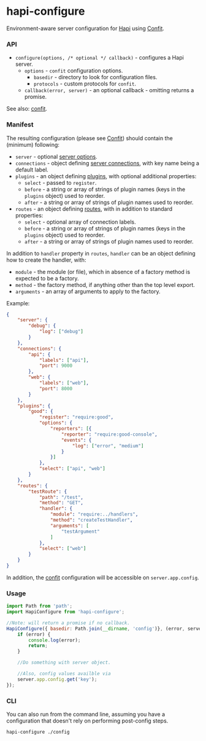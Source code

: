 # hapi-configure

Environment-aware server configuration for [Hapi](http://hapijs.com) using [Confit](https://github.com/krakenjs/confit).

### API

- `configure(options, /* optional */ callback)` - configures a Hapi server.
    - `options` - `confit` configuration options.
        - `basedir` - directory to look for configuration files.
        - `protocols` - custom protocols for `confit`.
    - `callback(error, server)` - an optional callback - omitting returns a promise.

See also: [confit](https://github.com/krakenjs/confit).

### Manifest

The resulting configuration (please see [Confit](https://github.com/krakenjs/confit)) should contain the (minimum) following:

- `server` - optional [server options](http://hapijs.com/api#new-serveroptions).
- `connections` - object defining [server connections](http://hapijs.com/api#serverconnectionoptions), with key name being a default label.
- `plugins` - an object defining [plugins](http://hapijs.com/api#plugins), with optional additional properties:
    - `select` - passed to `register`.
    - `before` - a string or array of strings of plugin names (keys in the `plugins` object) used to reorder.
    - `after` - a string or array of strings of plugin names used to reorder.
- `routes` - an object defining [routes](http://hapijs.com/tutorials/routing), with in addition to standard properties:
    - `select` - optional array of connection labels.
    - `before` - a string or array of strings of plugin names (keys in the `plugins` object) used to reorder.
    - `after` - a string or array of strings of plugin names used to reorder.

In addition to `handler` property in `routes`, `handler` can be an object defining how to create the handler, with:

- `module` - the module (or file), which in absence of a factory method is expected to be a factory.
- `method` - the factory method, if anything other than the top level export.
- `arguments` - an array of arguments to apply to the factory.

Example:

```json
{
    "server": {
        "debug": {
            "log": ["debug"]
        }
    },
    "connections": {
        "api": {
            "labels": ["api"],
            "port": 9000
        },
        "web": {
            "labels": ["web"],
            "port": 8000
        }
    },
    "plugins": {
        "good": {
            "register": "require:good",
            "options": {
                "reporters": [{
                    "reporter": "require:good-console",
                    "events": {
                        "log": ["error", "medium"]
                    }
                }]
            },
            "select": ["api", "web"]
        }
    },
    "routes": {
        "testRoute": {
            "path": "/test",
            "method": "GET",
            "handler": {
                "module": "require:../handlers",
                "method": "createTestHandler",
                "arguments": [
                    "testArgument"
                ]
            },
            "select": ["web"]
        }
    }
}
```

In addition, the [confit](https://github.com/krakenjs/confit) configuration will be accessible on `server.app.config`.

### Usage

```javascript
import Path from 'path';
import HapiConfigure from 'hapi-configure';

//Note: will return a promise if no callback.
HapiConfigure({ basedir: Path.join(__dirname, 'config')}, (error, server) => {
    if (error) {
        console.log(error);
        return;
    }

    //Do something with server object.

    //Also, config values availble via
    server.app.config.get('key');
});
```

### CLI

You can also run from the command line, assuming you have a configuration that doesn't rely on performing post-config steps.

```shell
hapi-configure ./config
```
